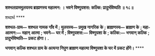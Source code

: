 **शश्भलग्राममुलयस्य ब्राह्मणस्य महात्मन: ।** **भवने विष्णुयशस: कल्कि: प्रादुर्भविष्यति ॥ १८॥** 

शब्दार्थ **** 

**शश्भल-ग्राम—** **शश्भल नामक गाँव में** **; मुलयस्य—** **प्रमुख नागरिक के** **; ब्राह्मणस्य—** **ब्राह्मण के** **; महा-आत्मन:—** **महान्** **आत्मा** **; भवने—** **घर में** **; विष्णुयशस:—** **विष्णुयशा के** **; कल्कि:—** **भगवान् कल्कि** **; प्रादुर्भविष्यति—** **प्रकट होगा।** **.** 

**भगवान् कल्कि शश्भल ग्राम के अत्यन्त निपुण ब्राह्मण महात्मा विष्णुयशा के घर में** **प्रकट होंगे।** **** 
